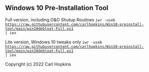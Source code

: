 ## Windows 10 Pre-Installation Tool ##

Full version, including O&O Shutup Routines
<code>iwr -useb https://raw.githubusercontent.com/carlhopkins/Win10-preinstall-tool/main/win10debloat-Full.ps1 | iex</code>

Lite version, Windows 10 tweaks only
<code>iwr -useb https://raw.githubusercontent.com/carlhopkins/Win10-preinstall-tool/main/win10debloat-Full.ps1 | iex</code>

Copyright (c) 2022 Carl Hopkins